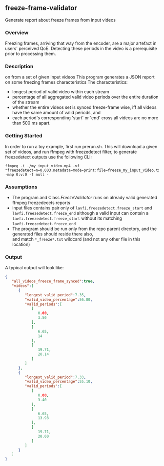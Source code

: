 ## freeze-frame-validator
Generate report about freeze frames from input videos

### Overview
Freezing frames, arriving that way from the encoder, are a major artefact in users' perceived QoE. Detecting these
periods in the video is a prerequisite prior to processing them.

### Description
on from a set of given input videos
This program generates a JSON report on some freezing frames characteristics
The characteristics:
* longest period of valid video within each stream
* percentage of all aggregated valid video periods over the entire duration of the stream
* whether the entire videos set is synced freeze-frame wise, iff all videos have the same amount of valid periods, and
* each period's corresponding 'start' or 'end' cross all videos are no more than 500 ms apart.


### Getting Started
In order to run a toy example, first run prerun.sh. This will download a given set of videos, and run ffmpeg with 
freezedetect filter, to generate freezedetect outputs use the following CLI:
```shell
ffmpeg -i ./my_input_video.mp4 -vf "freezedetect=n=0.003,metadata=mode=print:file=freeze_my_input_video.txt" -map 0:v:0 -f null -
```


### Assumptions
* The program and Class _FreezeValidator_ runs on already valid generated ffmpeg freezedecets reports
* input files contains pair only of `lavfi.freezedetect.freeze_start` and `lavfi.freezedetect.freeze_end` although a valid 
  input can contain a `lavfi.freezedetect.freeze_start` without its matching `lavfi.freezedetect.freeze_end`
* The program should be run only from the repo parent directory, and the generated files should reside there also,   
and match `*_freeze*.txt` wildcard (and not any other file in this location)
### Output
A typical output will look like:
```json
{
   "all_videos_freeze_frame_synced":true,
   "videos":[
      {
         "longest_valid_period":7.35,
         "valid_video_percentage":56.00,
         "valid_periods":[
            [
               0.00,
               3.50
            ],
            [
               6.65,
               14
            ],
            [
               19.71,
               20.14
            ]
         ]
      },
      {
         "longest_valid_period":7.33,
         "valid_video_percentage":55.10,
         "valid_periods":[
            [
               0.00,
               3.40
            ],
            [
               6.65,
               13.98
            ],
            [
               19.71,
               20.00
            ]
         ]
      }
   ]
} 
```

